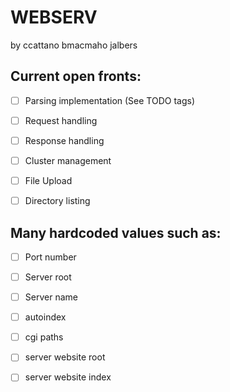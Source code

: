 # WEBSERV
 by ccattano bmacmaho jalbers

## Current open fronts:
- [ ] Parsing implementation (See TODO tags)
- [ ] Request handling

- [ ] Response handling
- [ ] Cluster management

- [ ] File Upload 
- [ ] Directory listing

## Many hardcoded values such as:
- [ ] Port number
- [ ] Server root
- [ ] Server name
- [ ] autoindex
- [ ] cgi paths
- [ ] server website root
- [ ] server website index

